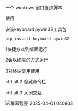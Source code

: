 一个 windows 窗口置顶脚本

使用

安装keyboard pywin32工具包

```pip install keyboard pywin32```

1快捷方式到桌面运行

2会以终端的方式运行

3对终端使用使用

ctrl alt 2 隐藏命令栏

ctrl alt 3 关闭交互

![屏幕截图 2025-04-01 040903](https://github.com/user-attachments/assets/be860697-91e0-4375-ba37-47904601b5fe)
